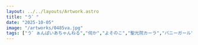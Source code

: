 ```yaml
---
layout: ../../layouts/Artwork.astro
title: "う゛"
date: "2025-10-05"
image: "/artworks/0485va.jpg"
tags: ["う゛ぁんぱいあちゃんねる","伺か","よそのこ","聖光院カーラ","バニーガール"]
---
```


